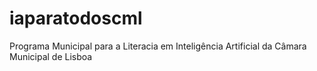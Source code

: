 # iaparatodoscml
Programa Municipal para a Literacia em Inteligência Artificial da Câmara Municipal de Lisboa
